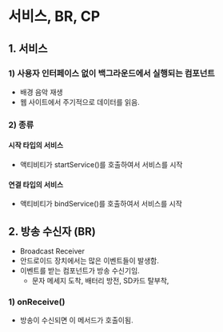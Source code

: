 # 서비스, BR, CP

## 1. 서비스

### 1) 사용자 인터페이스 없이 백그라운드에서 실행되는 컴포넌트

- 배경 음악 재생
- 웹 사이트에서 주기적으로 데이터를 읽음.

### 2) 종류

#### 시작 타입의 서비스

- 액티비티가 startService()를 호출하여서 서비스를 시작

#### 연결 타입의 서비스

- 액티비티가 bindService()를 호출하여서 서비스를 시작

## 2. 방송 수신자 (BR)

- Broadcast Receiver
- 안드로이드 장치에서는 많은 이벤트들이 발생함.
- 이벤트를 받는 컴포넌트가 방송 수신기임.
  - 문자 메세지 도착, 배터리 방전, SD카드 탈부착,

### 1) onReceive()

* 방송이 수신되면 이 메서드가 호출이됨.
